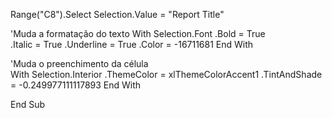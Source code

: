  Range("C8").Select
   Selection.Value = "Report Title"
   

'Muda a formatação do texto 
    With Selection.Font
        .Bold = True    
        .Italic = True
        .Underline = True
        .Color = -16711681
    End With


'Muda o preenchimento da célula    
    With Selection.Interior
        .ThemeColor = xlThemeColorAccent1
        .TintAndShade = -0.249977111117893
    End With

End Sub
